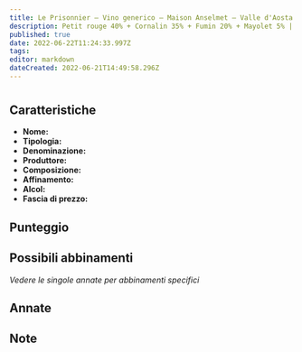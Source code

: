 ```yaml
---
title: Le Prisonnier – Vino generico – Maison Anselmet – Valle d'Aosta (IT) – 60-64€ – 3★-5★
description: Petit rouge 40% + Cornalin 35% + Fumin 20% + Mayolet 5% | Costolette di cervo – Stracotto di cervo – Coda alla vaccinara – Stinco di vitello al pepe – Costolette di cervo al ribes
published: true
date: 2022-06-22T11:24:33.997Z
tags: 
editor: markdown
dateCreated: 2022-06-21T14:49:58.296Z
---
```


<h1></h1>
<h2>Caratteristiche</h2>
<ul class="grid-list caratteristiche">
  <li><strong>Nome:</strong></li>
  <li><strong>Tipologia:</strong></li>
  <li><strong>Denominazione:</strong></li>
  <li><strong>Produttore:</strong></li>
  <li><strong>Composizione:</strong></li>
  <li><strong>Affinamento:</strong></li>
  <li><strong>Alcol:</strong></li>
  <li><strong>Fascia di prezzo:</strong></li>
</ul>
<h2>Punteggio</h2>
<p class="qp"></p>
<p class="vscore"></p>
<h2>Possibili abbinamenti</h2>
<i>Vedere le singole annate per abbinamenti specifici</i>
<ul class="abbinamento"></ul>
<h2>Annate</h2>
<ul class="annate"></ul>
<h2>Note</h2>
<p class="note"></p>